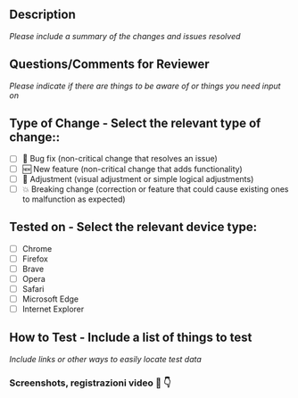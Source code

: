 ## Description

_Please include a summary of the changes and issues resolved_

## Questions/Comments for Reviewer

_Please indicate if there are things to be aware of or things you need input on_

## Type of Change - Select the relevant type of change::

- [ ] 🐛 Bug fix (non-critical change that resolves an issue)
- [ ] 🆕 New feature (non-critical change that adds functionality)
- [ ] 💄 Adjustment (visual adjustment or simple logical adjustments)
- [ ] 💥 Breaking change (correction or feature that could cause existing ones to malfunction as expected)

## Tested on - Select the relevant device type:

- [ ] Chrome
- [ ] Firefox
- [ ] Brave
- [ ] Opera
- [ ] Safari
- [ ] Microsoft Edge
- [ ] Internet Explorer

## How to Test - Include a list of things to test

_Include links or other ways to easily locate test data_

### Screenshots, registrazioni video 📸 👇
